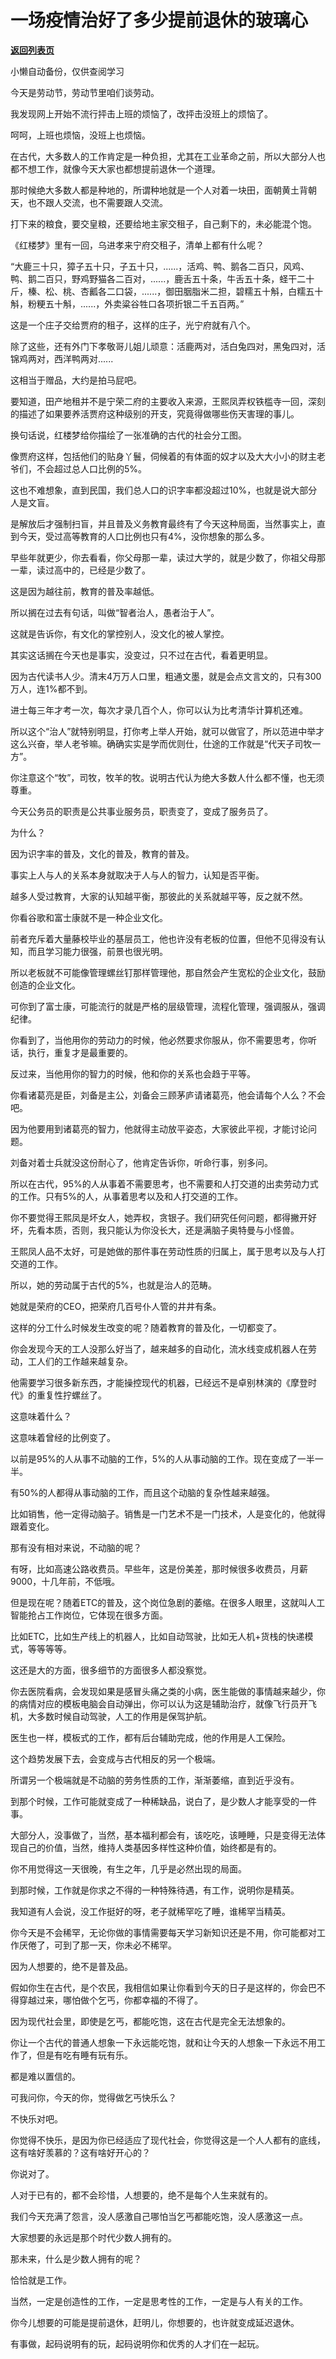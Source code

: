# 一场疫情治好了多少提前退休的玻璃心

[**返回列表页**](/gzh/记忆承载)

小懒自动备份，仅供查阅学习

今天是劳动节，劳动节里咱们谈劳动。

  

我发现网上开始不流行抨击上班的烦恼了，改抨击没班上的烦恼了。

  

呵呵，上班也烦恼，没班上也烦恼。  

  

在古代，大多数人的工作肯定是一种负担，尤其在工业革命之前，所以大部分人也都不想工作，就像今天大家也都想提前退休一个道理。

  

那时候绝大多数人都是种地的，所谓种地就是一个人对着一块田，面朝黄土背朝天，也不跟人交流，也不需要跟人交流。

  

打下来的粮食，要交皇粮，还要给地主家交租子，自己剩下的，未必能混个饱。

  

《红楼梦》里有一回，乌进孝来宁府交租子，清单上都有什么呢？  

  

“大鹿三十只，獐子五十只，子五十只，......，活鸡、鸭、鹅各二百只，风鸡、鸭、鹅二百只，野鸡野猫各二百对，......，鹿舌五十条，牛舌五十条，蛏干二十斤，榛、松、桃、杏瓤各二口袋，......，御田胭脂米二担，碧糯五十斛，白糯五十斛，粉粳五十斛，......，外卖粱谷牲口各项折银二千五百两。”

  

这是一个庄子交给贾府的租子，这样的庄子，光宁府就有八个。

  

除了这些，还有外门下孝敬哥儿姐儿顽意：活鹿两对，活白兔四对，黑兔四对，活锦鸡两对，西洋鸭两对......

  

这相当于赠品，大约是拍马屁吧。  

  

要知道，田产地租并不是宁荣二府的主要收入来源，王熙凤弄权铁槛寺一回，深刻的描述了如果要养活贾府这种级别的开支，究竟得做哪些伤天害理的事儿。  

  

换句话说，红楼梦给你描绘了一张准确的古代的社会分工图。  

  

像贾府这样，包括他们的贴身丫鬟，伺候着的有体面的奴才以及大大小小的财主老爷们，不会超过总人口比例的5%。  

  

这也不难想象，直到民国，我们总人口的识字率都没超过10%，也就是说大部分人是文盲。  

  

是解放后才强制扫盲，并且普及义务教育最终有了今天这种局面，当然事实上，直到今天，受过高等教育的人口比例也只有4%，没你想象的那么多。  

  

早些年就更少，你去看看，你父母那一辈，读过大学的，就是少数了，你祖父母那一辈，读过高中的，已经是少数了。  

  

这是因为越往前，教育的普及率越低。

  

所以搁在过去有句话，叫做“智者治人，愚者治于人”。  

  

这就是告诉你，有文化的掌控别人，没文化的被人掌控。  

  

其实这话搁在今天也是事实，没变过，只不过在古代，看着更明显。

  

因为古代读书人少。清末4万万人口里，粗通文墨，就是会点文言文的，只有300万人，连1%都不到。  

  

进士每三年才考一次，每次才录几百个人，你可以认为比考清华计算机还难。  

  

所以这个“治人”就特别明显，打你考上举人开始，就可以做官了，所以范进中举才这么兴奋，举人老爷嘛。确确实实是学而优则仕，仕途的工作就是“代天子司牧一方”。

  

你注意这个“牧”，司牧，牧羊的牧。说明古代认为绝大多数人什么都不懂，也无须尊重。

  

今天公务员的职责是公共事业服务员，职责变了，变成了服务员了。

  

为什么？

  

因为识字率的普及，文化的普及，教育的普及。

  

事实上人与人的关系本身就取决于人与人的智力，认知是否平衡。  

  

越多人受过教育，大家的认知越平衡，那彼此的关系就越平等，反之就不然。  

  

你看谷歌和富士康就不是一种企业文化。  

  

前者充斥着大量藤校毕业的基层员工，他也许没有老板的位置，但他不见得没有认知，而且学习能力很强，前景也很光明。  

  

所以老板就不可能像管理螺丝钉那样管理他，那自然会产生宽松的企业文化，鼓励创造的企业文化。

  

可你到了富士康，可能流行的就是严格的层级管理，流程化管理，强调服从，强调纪律。

  

你看到了，当他用你的劳动力的时候，他必然要求你服从，你不需要思考，你听话，执行，重复才是最重要的。  

  

反过来，当他用你的智力的时候，他和你的关系也会趋于平等。

  

你看诸葛亮是臣，刘备是主公，刘备会三顾茅庐请诸葛亮，他会请每个人么？不会吧。  

  

因为他要用到诸葛亮的智力，他就得主动放平姿态，大家彼此平视，才能讨论问题。  

  

刘备对着士兵就没这份耐心了，他肯定告诉你，听命行事，别多问。  

  

所以在古代，95%的人从事着不需要思考，也不需要和人打交道的出卖劳动力式的工作。只有5%的人，从事着思考以及和人打交道的工作。

  

你不要觉得王熙凤是坏女人，她弄权，贪银子。我们研究任何问题，都得撇开好坏，先看本质，否则，我只能认为你没长大，还是满脑子奥特曼与小怪兽。

  

王熙凤人品不太好，可是她做的那件事在劳动性质的归属上，属于思考以及与人打交道的工作。

  

所以，她的劳动属于古代的5%，也就是治人的范畴。  

  

她就是荣府的CEO，把荣府几百号仆人管的井井有条。

  

这样的分工什么时候发生改变的呢？随着教育的普及化，一切都变了。  

  

你会发现今天的工人没那么好当了，越来越多的自动化，流水线变成机器人在劳动，工人们的工作越来越复杂。

  

他需要学习很多新东西，才能操控现代的机器，已经远不是卓别林演的《摩登时代》的重复性拧螺丝了。  

  

这意味着什么？

  

这意味着曾经的比例变了。

  

以前是95%的人从事不动脑的工作，5%的人从事动脑的工作。现在变成了一半一半。

  

有50%的人都得从事动脑的工作，而且这个动脑的复杂性越来越强。

  

比如销售，他一定得动脑子。销售是一门艺术不是一门技术，人是变化的，他就得跟着变化。  

  

那有没有相对来说，不动脑的呢？  

  

有呀，比如高速公路收费员。早些年，这是份美差，那时候很多收费员，月薪9000，十几年前，不低哦。

  

但是现在呢？随着ETC的普及，这个岗位急剧的萎缩。在很多人眼里，这就叫人工智能抢占工作岗位，它体现在很多方面。

  

比如ETC，比如生产线上的机器人，比如自动驾驶，比如无人机+货栈的快递模式，等等等等。

  

这还是大的方面，很多细节的方面很多人都没察觉。  

  

你去医院看病，会发现如果是感冒头痛之类的小病，医生能做的事情越来越少，你的病情对应的模板电脑会自动弹出，你可以认为这是辅助治疗，就像飞行员开飞机，大多数时候自动驾驶，人工的作用是保驾护航。

  

医生也一样，模板式的工作，都有后台辅助完成，他的作用是人工保险。

  

这个趋势发展下去，会变成与古代相反的另一个极端。  

  

所谓另一个极端就是不动脑的劳务性质的工作，渐渐萎缩，直到近乎没有。

  

到那个时候，工作可能就变成了一种稀缺品，说白了，是少数人才能享受的一件事。

  

大部分人，没事做了，当然，基本福利都会有，该吃吃，该睡睡，只是变得无法体现自己的价值，当然，维持人类基因多样性这种价值，始终都是有的。  

  

你不用觉得这一天很晚，有生之年，几乎是必然出现的局面。  

  

到那时候，工作就是你求之不得的一种特殊待遇，有工作，说明你是精英。  

  

我知道有人会说，没工作挺好的呀，老子就稀罕吃了睡，谁稀罕当精英。  

  

你今天是不会稀罕，无论你做的事情需要每天学习新知识还是不用，你可能都对工作厌倦了，可到了那一天，你未必不稀罕。

  

因为人想要的，绝不是普及品。  

  

假如你生在古代，是个农民，我相信如果让你看到今天的日子是这样的，你会巴不得穿越过来，哪怕做个乞丐，你都幸福的不得了。  

  

因为现代社会里，即使是乞丐，都能吃饱，这在古代是完全无法想象的。  

  

你让一个古代的普通人想象一下永远能吃饱，就和让今天的人想象一下永远不用工作了，但是有吃有睡有玩有乐。  

  

都是难以置信的。  

  

可我问你，今天的你，觉得做乞丐快乐么？

不快乐对吧。  

  

你觉得不快乐，是因为你已经适应了现代社会，你觉得这是一个人人都有的底线，这有啥好羡慕的？这有啥好开心的？  

  

你说对了。

  

人对于已有的，都不会珍惜，人想要的，绝不是每个人生来就有的。

  

我们今天充满了怨言，没人感激自己哪怕当乞丐都能吃饱，没人感激这一点。  

  

大家想要的永远是那个时代少数人拥有的。

  

那未来，什么是少数人拥有的呢？

  

恰恰就是工作。

  

当然，一定是创造性的工作，一定是思考性的工作，一定是与人有关的工作。

  

你今儿想要的可能是提前退休，赶明儿，你想要的，也许就变成延迟退休。  

  

有事做，起码说明有的玩，起码说明你和优秀的人才们在一起玩。

